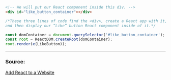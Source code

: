 ```html
<!-- We will put our React component inside this div. -->
<div id="like_button_container"></div>
```

```jsx
/*These three lines of code find the <div>, create a React app with it, 
and then display our “Like” button React component inside of it.*/

const domContainer = document.querySelector('#like_button_container');
const root = ReactDOM.createRoot(domContainer);
root.render(e(LikeButton));
```

---

### Source:

[Add React to a Website](https://reactjs.org/docs/add-react-to-a-website.html)